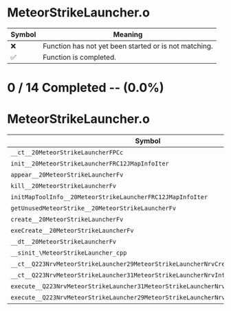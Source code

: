 # MeteorStrikeLauncher.o
| Symbol | Meaning 
| ------------- | ------------- 
| :x: | Function has not yet been started or is not matching. 
| :white_check_mark: | Function is completed. 


# 0 / 14 Completed -- (0.0%)
# MeteorStrikeLauncher.o
| Symbol | Decompiled? |
| ------------- | ------------- |
| `__ct__20MeteorStrikeLauncherFPCc` | :x: |
| `init__20MeteorStrikeLauncherFRC12JMapInfoIter` | :x: |
| `appear__20MeteorStrikeLauncherFv` | :x: |
| `kill__20MeteorStrikeLauncherFv` | :x: |
| `initMapToolInfo__20MeteorStrikeLauncherFRC12JMapInfoIter` | :x: |
| `getUnusedMeteorStrike__20MeteorStrikeLauncherFv` | :x: |
| `create__20MeteorStrikeLauncherFv` | :x: |
| `exeCreate__20MeteorStrikeLauncherFv` | :x: |
| `__dt__20MeteorStrikeLauncherFv` | :x: |
| `__sinit_\MeteorStrikeLauncher_cpp` | :x: |
| `__ct__Q223NrvMeteorStrikeLauncher29MeteorStrikeLauncherNrvCreateFv` | :x: |
| `__ct__Q223NrvMeteorStrikeLauncher31MeteorStrikeLauncherNrvIntervalFv` | :x: |
| `execute__Q223NrvMeteorStrikeLauncher31MeteorStrikeLauncherNrvIntervalCFP5Spine` | :x: |
| `execute__Q223NrvMeteorStrikeLauncher29MeteorStrikeLauncherNrvCreateCFP5Spine` | :x: |
